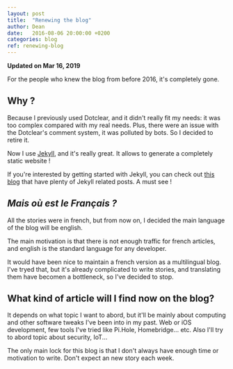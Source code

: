 ```yaml
---
layout: post
title:  "Renewing the blog"
author: Dean
date:   2016-08-06 20:00:00 +0200
categories: blog
ref: renewing-blog
---
```


**Updated on Mar 16, 2019**

For the people who knew the blog from before 2016, it's completely gone.

## Why ?

Because I previously used Dotclear, and it didn't really fit my needs: it was too complex compared with my real needs.
Plus, there were an issue with the Dotclear's comment system, it was polluted by bots.
So I decided to retire it.

<!--more-->

Now I use [Jekyll][jekyll], and it's really great. It allows to generate a completely static website !

If you're interested by getting started with Jekyll, you can check out [this blog][sylvain-blog] that have plenty of Jekyll related posts. A must see !

## *Mais où est le Français ?*

All the stories were in french, but from now on, I decided the main language of the blog will be english.

The main motivation is that there is not enough traffic for french articles, and english is the standard language for any developer.

It would have been nice to maintain a french version as a multilingual blog. I've tryed that, but it's already complicated to write stories, and translating them have becomen a bottleneck, so I've decided to stop.

## What kind of article will I find now on the blog?

It depends on what topic I want to abord, but it'll be mainly about computing and other software tweaks I've been into in my past. Web or iOS development, few tools I've tried like Pi.Hole, Homebridge... etc. Also I'll try to abord topic about security, IoT...

The only main lock for this blog is that I don't always have enough time or motivation to write. Don't expect an new story each week.


[jekyll]: https://jekyllrb.com
[sylvain-blog]: https://www.sylvaindurand.org
